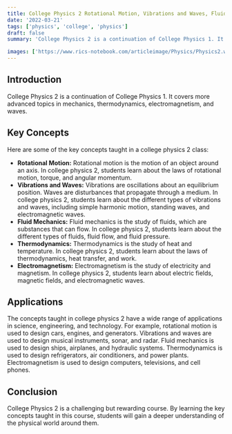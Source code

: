 ```yaml
---
title: College Physics 2 Rotational Motion, Vibrations and Waves, Fluid Mechanics, thermodynamics, and Electromagnetism 📚
date: '2022-03-21'
tags: ['physics', 'college', 'physics']
draft: false
summary: 'College Physics 2 is a continuation of College Physics 1. It covers more advanced topics in mechanics, thermodynamics, electromagnetism, and waves.'

images: ['https://www.rics-notebook.com/articleimage/Physics/Physics2.webp']
---
```


## **Introduction**

College Physics 2 is a continuation of College Physics 1. It covers more
advanced topics in mechanics, thermodynamics, electromagnetism, and waves.

## **Key Concepts**

Here are some of the key concepts taught in a college physics 2 class:

- **Rotational Motion:** Rotational motion is the motion of an object around an
  axis. In college physics 2, students learn about the laws of rotational
  motion, torque, and angular momentum.
- **Vibrations and Waves:** Vibrations are oscillations about an equilibrium
  position. Waves are disturbances that propagate through a medium. In college
  physics 2, students learn about the different types of vibrations and waves,
  including simple harmonic motion, standing waves, and electromagnetic waves.
- **Fluid Mechanics:** Fluid mechanics is the study of fluids, which are
  substances that can flow. In college physics 2, students learn about the
  different types of fluids, fluid flow, and fluid pressure.
- **Thermodynamics:** Thermodynamics is the study of heat and temperature. In
  college physics 2, students learn about the laws of thermodynamics, heat
  transfer, and work.
- **Electromagnetism:** Electromagnetism is the study of electricity and
  magnetism. In college physics 2, students learn about electric fields,
  magnetic fields, and electromagnetic waves.

## **Applications**

The concepts taught in college physics 2 have a wide range of applications in
science, engineering, and technology. For example, rotational motion is used to
design cars, engines, and generators. Vibrations and waves are used to design
musical instruments, sonar, and radar. Fluid mechanics is used to design ships,
airplanes, and hydraulic systems. Thermodynamics is used to design
refrigerators, air conditioners, and power plants. Electromagnetism is used to
design computers, televisions, and cell phones.

## **Conclusion**

College Physics 2 is a challenging but rewarding course. By learning the key
concepts taught in this course, students will gain a deeper understanding of the
physical world around them.

